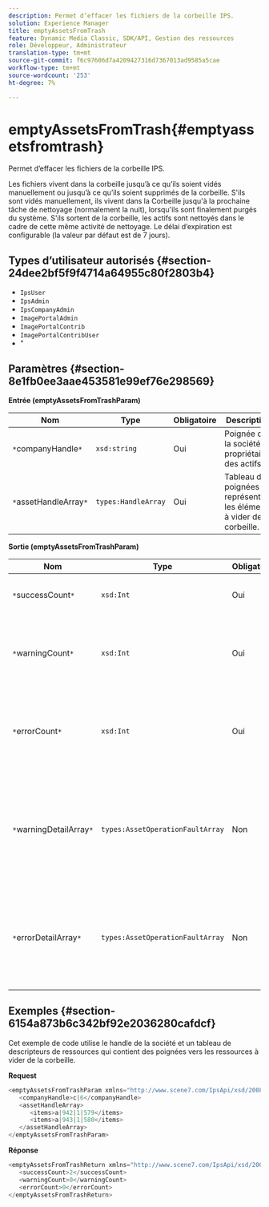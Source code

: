 ```yaml
---
description: Permet d’effacer les fichiers de la corbeille IPS.
solution: Experience Manager
title: emptyAssetsFromTrash
feature: Dynamic Media Classic, SDK/API, Gestion des ressources
role: Développeur, Administrateur
translation-type: tm+mt
source-git-commit: f6c97606d7a4209427316d7367013ad9585a5cae
workflow-type: tm+mt
source-wordcount: '253'
ht-degree: 7%

---
```



# emptyAssetsFromTrash{#emptyassetsfromtrash}

Permet d’effacer les fichiers de la corbeille IPS.

Les fichiers vivent dans la corbeille jusqu’à ce qu’ils soient vidés manuellement ou jusqu’à ce qu’ils soient supprimés de la corbeille. S&#39;ils sont vidés manuellement, ils vivent dans la Corbeille jusqu&#39;à la prochaine tâche de nettoyage (normalement la nuit), lorsqu&#39;ils sont finalement purgés du système. S&#39;ils sortent de la corbeille, les actifs sont nettoyés dans le cadre de cette même activité de nettoyage. Le délai d’expiration est configurable (la valeur par défaut est de 7 jours).

## Types d’utilisateur autorisés {#section-24dee2bf5f9f4714a64955c80f2803b4}

* `IpsUser`
* `IpsAdmin`
* `IpsCompanyAdmin`
* `ImagePortalAdmin`
* `ImagePortalContrib`
* `ImagePortalContribUser`
* &quot;

## Paramètres {#section-8e1fb0ee3aae453581e99ef76e298569}

**Entrée (emptyAssetsFromTrashParam)**

| Nom | Type | Obligatoire | Description |
|---|---|---|---|
| `*`companyHandle`*` | `xsd:string` | Oui | Poignée de la société propriétaire des actifs. |
| `*`assetHandleArray`*` | `types:HandleArray` | Oui | Tableau de poignées représentant les éléments à vider de la corbeille. |

**Sortie (emptyAssetsFromTrashParam)**

| Nom | Type | Obligatoire | Description |
|---|---|---|---|
| `*`successCount`*` | `xsd:Int` | Oui | Nombre de fichiers vidés avec succès de la corbeille. |
| `*`warningCount`*` | `xsd:Int` | Oui | Nombre d’avertissements générés lorsque l’opération tentait de vider des ressources de la corbeille. |
| `*`errorCount`*` | `xsd:Int` | Oui | Nombre d’erreurs générées lorsque l’opération tentait de vider des fichiers de la corbeille. |
| `*`warningDetailArray`*` | `types:AssetOperationFaultArray` | Non | Tableau des détails associés aux ressources qui ont généré des avertissements lorsque l’opération a tenté de les vider de la corbeille. |
| `*`errorDetailArray`*` | `types:AssetOperationFaultArray` | Non | Tableau des détails associés aux ressources qui ont généré des erreurs lorsque l’opération a tenté de les vider de la corbeille. |

## Exemples {#section-6154a873b6c342bf92e2036280cafdcf}

Cet exemple de code utilise le handle de la société et un tableau de descripteurs de ressources qui contient des poignées vers les ressources à vider de la corbeille.

**Request**

```java
<emptyAssetsFromTrashParam xmlns="http://www.scene7.com/IpsApi/xsd/2008-01-15">
   <companyHandle>c|6</companyHandle>
   <assetHandleArray>
      <items>a|942|1|579</items>
      <items>a|943|1|580</items>
   </assetHandleArray>
</emptyAssetsFromTrashParam>
```

**Réponse**

```java
<emptyAssetsFromTrashReturn xmlns="http://www.scene7.com/IpsApi/xsd/2008-01-15">
   <successCount>2</successCount>
   <warningCount>0</warningCount>
   <errorCount>0</errorCount>
</emptyAssetsFromTrashReturn>
```

